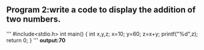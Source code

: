 ## Program 2:write a code to display the addition of two numbers.
'''
#include<stdio.h>
int main()
{
int x,y,z;
x=10;
y=60;
z=x+y;
printf("%d",z);
return 0;
}
'''
**output:70**
